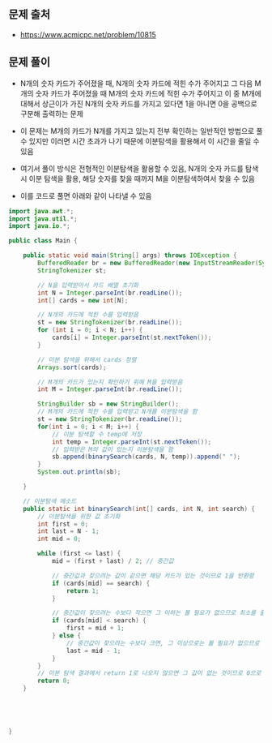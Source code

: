 ## 문제 출처
- https://www.acmicpc.net/problem/10815

## 문제 풀이
- N개의 숫자 카드가 주어졌을 때, N개의 숫자 카드에 적힌 수가 주어지고 그 다음 M개의 숫자 카드가 주어졌을 때 M개의 숫자 카드에 적힌 수가 주어지고 이 중 M개에 대해서 상근이가 가진 N개의 숫자 카드를 가지고 있다면 1을 아니면 0을 공백으로 구분해 출력하는 문제

- 이 문제는 M개의 카드가 N개를 가지고 있는지 전부 확인하는 일반적인 방법으로 풀 수 있지만 이러면 시간 초과가 나기 때문에 이분탐색을 활용해서 이 시간을 줄일 수 있음

- 여기서 풀이 방식은 전형적인 이분탐색을 활용할 수 있음, N개의 숫자 카드를 탐색시 이분 탐색을 활용, 해당 숫자를 찾을 때까지 M을 이분탐색하여서 찾을 수 있음

- 이를 코드로 풀면 아래와 같이 나타낼 수 있음

```java
import java.awt.*;
import java.util.*;
import java.io.*;

public class Main {

    public static void main(String[] args) throws IOException {
        BufferedReader br = new BufferedReader(new InputStreamReader(System.in));
        StringTokenizer st;

        // N을 입력받아서 카드 배열 초기화
        int N = Integer.parseInt(br.readLine());
        int[] cards = new int[N];

        // N개의 카드에 적힌 수를 입력받음
        st = new StringTokenizer(br.readLine());
        for (int i = 0; i < N; i++) {
            cards[i] = Integer.parseInt(st.nextToken());
        }

        // 이분 탐색을 위해서 cards 정렬
        Arrays.sort(cards);

        // M개의 카드가 있는지 확인하기 위해 M을 입력받음
        int M = Integer.parseInt(br.readLine());

        StringBuilder sb = new StringBuilder();
        // M개의 카드에 적힌 수를 입력받고 N개를 이분탐색을 함
        st = new StringTokenizer(br.readLine());
        for(int i = 0; i < M; i++) {
            // 이분 탐색할 수 temp에 저장
            int temp = Integer.parseInt(st.nextToken());
            // 입력받은 M의 값이 있는지 이분탐색을 함
            sb.append(binarySearch(cards, N, temp)).append(" ");
        }
        System.out.println(sb);

    }

    // 이분탐색 메소드
    public static int binarySearch(int[] cards, int N, int search) {
        // 이분탐색을 위한 값 초기화
        int first = 0;
        int last = N - 1;
        int mid = 0;

        while (first <= last) {
            mid = (first + last) / 2; // 중간값

            // 중간값과 찾으려는 값이 같으면 해당 카드가 있는 것이므로 1을 반환함
            if (cards[mid] == search) {
                return 1;
            }

            // 중간값이 찾으려는 수보다 작으면 그 이하는 볼 필요가 없으므로 최소를 줄임
            if (cards[mid] < search) {
                first = mid + 1;
            } else {
                // 중간값이 찾으려는 수보다 크면, 그 이상으로는 볼 필요가 없으므로 최대를 줄임
                last = mid - 1;
            }
        }
        // 이분 탐색 결과에서 return 1로 나오지 않으면 그 값이 없는 것이므로 0으로 반환
        return 0;
    }





}
```